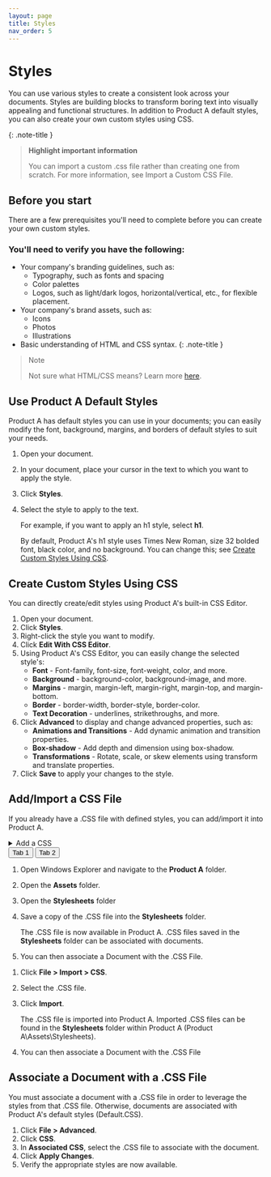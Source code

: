 ```yaml
---
layout: page
title: Styles
nav_order: 5
---
```

# Styles

You can use various styles to create a consistent look across your documents. Styles are building blocks to transform boring text into visually appealing and functional structures. In addition to Product A default styles, you can also create your own custom styles using CSS.

{: .note-title }
>**Highlight important information**
>
>You can import a custom .css file rather than creating one from scratch. For more information, see Import a Custom CSS File.
>

## Before you start

There are a few prerequisites you'll need to complete before you can create your own custom styles.

### You'll need to verify you have the following:

* Your company's branding guidelines, such as:
  * Typography, such as fonts and spacing
  * Color palettes
  * Logos, such as light/dark logos, horizontal/vertical, etc., for flexible placement.
* Your company's brand assets, such as:
  * Icons
  * Photos
  * Illustrations
* Basic understanding of HTML and CSS syntax.
  {: .note-title }
> Note
>
> Not sure what HTML/CSS means? Learn more [here](https://www.w3schools.com/html/html_css.asp).
> 

## Use Product A Default Styles

Product A has default styles you can use in your documents; you can easily modify the font, background, margins, and borders of default styles to suit your needs.

1. Open your document.
2. In your document, place your cursor in the text to which you want to apply the style.
3. Click **Styles**.
4. Select the style to apply to the text.

    For example, if you want to apply an h1 style, select **h1**.
    
    By default, Product A's h1 style uses Times New Roman, size 32 bolded font, black color, and no background. You can change this; see [Create Custom Styles Using CSS](#create-custom-styles-using-css).

## Create Custom Styles Using CSS

You can directly create/edit styles using Product A's built-in CSS Editor.

1. Open your document.
2. Click **Styles**.
3. Right-click the style you want to modify.
4. Click **Edit With CSS Editor**.
5. Using Product A's CSS Editor, you can easily change the selected style's:
   * **Font** - Font-family, font-size, font-weight, color, and more.
   * **Background** - background-color, background-image, and more.
   * **Margins** - margin, margin-left, margin-right, margin-top, and margin-bottom.
   * **Border** - border-width, border-style, border-color.
   * **Text Decoration** - underlines, strikethroughs, and more.
6. Click **Advanced** to display and change advanced properties, such as:
   * **Animations and Transitions** - Add dynamic animation and transition properties.
   * **Box-shadow** - Add depth and dimension using box-shadow.
   * **Transformations** - Rotate, scale, or skew elements using transform and translate properties.
7. Click **Save** to apply your changes to the style.

## Add/Import a CSS File

If you already have a .CSS file with defined styles, you can add/import it into Product A.

<details><summary>Add a CSS</summary>Peek a boo!</details>
<div class="tabs">
    <button class="tablink" onclick="openTab(event, 'tab1')">Tab 1</button>
    <button class="tablink" onclick="openTab(event, 'tab2')">Tab 2</button>
</div>

<div id="tab1" class="tabcontent">
    <ol>
<li> <p>Open Windows Explorer and navigate to the <b>Product A</b> folder.</p></li>
<li> <p>Open the <b>Assets</b> folder.</p></li>
<li> <p>Open the <b>Stylesheets</b> folder</p></li>
<li> <p>Save a copy of the .CSS file into the <b>Stylesheets</b> folder.</p>
<p>The .CSS file is now available in Product A. .CSS files saved in the <b>Stylesheets</b> folder can be associated with documents.</p></li>
<li><p>You can then <a anchor="associate-a-document-with-a-css-file">associate a Document with the .CSS File</a>.</p></li>
</ol>
</div>

<div id="tab2" class="tabcontent">
    <ol>
<li> <p>Click <b>File > Import > CSS</b>.</p></li>
<li> <p>
      Select the .CSS file.</p></li>
<li> <p>Click <b>Import</b>.</p>
<p>The .CSS file is imported into Product A. Imported .CSS files can be found in the <b>Stylesheets</b> folder within Product A (Product A\Assets\Stylesheets).</p>
</li>
<li><p>
      You can then <a anchor="associate-a-document-with-a-css-file">associate a Document with the .CSS File</a>
</p>
</li>
</ol>
</div>

## Associate a Document  with a .CSS File
You must associate a document with a .CSS file in order to leverage the styles from that .CSS file. Otherwise, documents are associated with Product A's default styles (Default.CSS).

1. Click **File > Advanced**.
2. Click **CSS**.
3. In **Associated CSS**, select the .CSS file to associate with the document.
4. Click **Apply Changes**.
5. Verify the appropriate styles are now available.